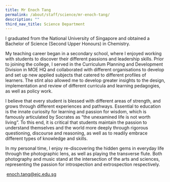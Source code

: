 ```yaml
---
title: Mr Enoch Tang
permalink: /about/staff/science/mr-enoch-tang/
description: ""
third_nav_title: Science Department
---
```



I graduated from the National University of Singapore and obtained a Bachelor of Science (Second Upper Honours) in Chemistry.

My teaching career began in a secondary school, where I enjoyed working with students to discover their different passions and leadership skills. Prior to joining the college, I served in the Curriculum Planning and Development Division in MOE HQ and collaborated with different organisations to develop and set up new applied subjects that catered to different profiles of learners. The stint also allowed me to develop greater insights to the design, implementation and review of different curricula and learning pedagogies, as well as policy work.

I believe that every student is blessed with different areas of strength, and grows through different experiences and pathways. Essential to education is the innate curiosity for learning and passion for wisdom, which is famously articulated by Socrates as “the unexamined life is not worth living”. To this end, it is critical that students maintain the passion to understand themselves and the world more deeply through rigorous questioning, discourse and reasoning, as well as to readily embrace different types of knowledge and skills.

In my personal time, I enjoy re-discovering the hidden gems in everyday life through the photographic lens, as well as playing the transverse flute. Both photography and music stand at the intersection of the arts and sciences, representing the passion for introspection and extrospection respectively.

 [enoch.tang@ejc.edu.sg](mailto:enoch.tang@ejc.edu.sg)